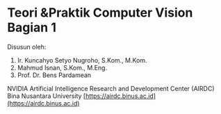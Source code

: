# Teori &Praktik Computer Vision Bagian 1
Disusun oleh:
1. Ir. Kuncahyo Setyo Nugroho, S.Kom., M.Kom.
2. Mahmud Isnan, S.Kom., M.Eng.
3. Prof. Dr. Bens Pardamean

NVIDIA Artificial Intelligence Research and Development Center (AIRDC)
Bina Nusantara University
[https://airdc.binus.ac.id](https://airdc.binus.ac.id)
